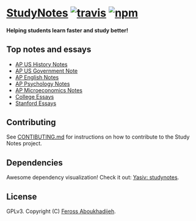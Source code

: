 # [StudyNotes](http://www.apstudynotes.org) [![travis][travis-image]][travis-url] [![npm][npm-image]][npm-url]

[travis-image]: https://img.shields.io/travis/feross/StudyNotes.svg?style=flat
[travis-url]: https://travis-ci.org/feross/StudyNotes
[npm-image]: https://img.shields.io/npm/v/studynotes.svg?style=flat
[npm-url]: https://npmjs.org/package/studynotes

#### Helping students learn faster and study better!

## Top notes and essays

- [AP US History Notes](http://www.apstudynotes.org/us-history/)
- [AP US Government Note](http://www.apstudynotes.org/us-government/)
- [AP English Notes](http://www.apstudynotes.org/english/)
- [AP Psychology Notes](http://www.apstudynotes.org/psychology/)
- [AP Microeconomics Notes](http://www.apstudynotes.org/microeconomics/)
- [College Essays](http://www.apstudynotes.org/essays/)
- [Stanford Essays](http://www.apstudynotes.org/stanford/)

## Contributing

See [CONTIBUTING.md](/CONTRIBUTING.md) for instructions on how to contribute to the
Study Notes project.

## Dependencies

Awesome dependency visualization! Check it out:
[Yasiv: studynotes](http://www.yasiv.com/npm#view/studynotes).

## License

GPLv3. Copyright (C) [Feross Aboukhadijeh](http://feross.org).
